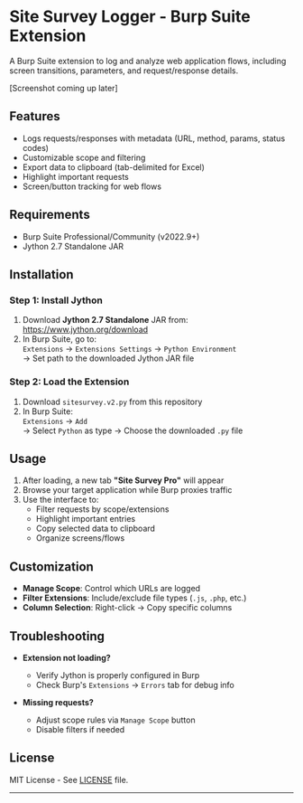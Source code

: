# Site Survey Logger - Burp Suite Extension

A Burp Suite extension to log and analyze web application flows, including screen transitions, parameters, and request/response details.

[Screenshot coming up later]

## Features
- Logs requests/responses with metadata (URL, method, params, status codes)
- Customizable scope and filtering
- Export data to clipboard (tab-delimited for Excel)
- Highlight important requests
- Screen/button tracking for web flows

## Requirements
- Burp Suite Professional/Community (v2022.9+)
- Jython 2.7 Standalone JAR

## Installation

### Step 1: Install Jython
1. Download **Jython 2.7 Standalone** JAR from:  
   https://www.jython.org/download
2. In Burp Suite, go to:  
   `Extensions` → `Extensions Settings` → `Python Environment`  
   → Set path to the downloaded Jython JAR file

### Step 2: Load the Extension
1. Download `sitesurvey.v2.py` from this repository
2. In Burp Suite:  
   `Extensions` → `Add`  
   → Select `Python` as type → Choose the downloaded `.py` file

## Usage
1. After loading, a new tab **"Site Survey Pro"** will appear
2. Browse your target application while Burp proxies traffic
3. Use the interface to:
   - Filter requests by scope/extensions
   - Highlight important entries
   - Copy selected data to clipboard
   - Organize screens/flows

## Customization
- **Manage Scope**: Control which URLs are logged  
- **Filter Extensions**: Include/exclude file types (`.js`, `.php`, etc.)  
- **Column Selection**: Right-click → Copy specific columns  

## Troubleshooting
- **Extension not loading?**  
  - Verify Jython is properly configured in Burp  
  - Check Burp's `Extensions` → `Errors` tab for debug info  

- **Missing requests?**  
  - Adjust scope rules via `Manage Scope` button  
  - Disable filters if needed  

## License
MIT License - See [LICENSE](LICENSE) file.

---
